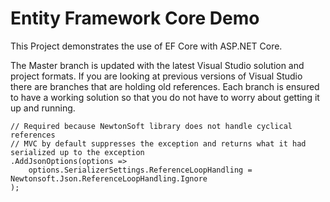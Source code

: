 # Entity Framework Core Demo

This Project demonstrates the use of EF Core with ASP.NET Core.

The Master branch is updated with the latest Visual Studio solution and project formats. If you are looking at previous versions of Visual Studio there are branches that are holding old references. Each branch is ensured to have a working solution so that you do not have to worry about getting it up and running.


	// Required because NewtonSoft library does not handle cyclical references
	// MVC by default suppresses the exception and returns what it had serialized up to the exception
	.AddJsonOptions(options => 
		options.SerializerSettings.ReferenceLoopHandling = Newtonsoft.Json.ReferenceLoopHandling.Ignore
	);